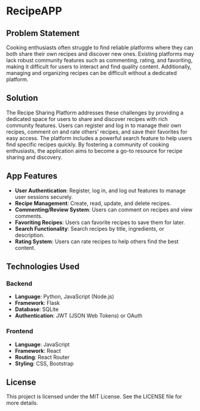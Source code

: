 # RecipeAPP

## Problem Statement

Cooking enthusiasts often struggle to find reliable platforms where they can both share their own recipes and discover new ones. Existing platforms may lack robust community features such as commenting, rating, and favoriting, making it difficult for users to interact and find quality content. Additionally, managing and organizing recipes can be difficult without a dedicated platform.

## Solution

The Recipe Sharing Platform addresses these challenges by providing a dedicated space for users to share and discover recipes with rich community features. Users can register and log in to manage their own recipes, comment on and rate others' recipes, and save their favorites for easy access. The platform includes a powerful search feature to help users find specific recipes quickly. By fostering a community of cooking enthusiasts, the application aims to become a go-to resource for recipe sharing and discovery.

## App Features

- **User Authentication**: Register, log in, and log out features to manage user sessions securely.
- **Recipe Management**: Create, read, update, and delete recipes.
- **Commenting/Review System**: Users can comment on recipes and view comments.
- **Favoriting Recipes**: Users can favorite recipes to save them for later.
- **Search Functionality**: Search recipes by title, ingredients, or description.
- **Rating System**: Users can rate recipes to help others find the best content.

## Technologies Used

### Backend

- **Language**: Python, JavaScript (Node.js)
- **Framework**: Flask
- **Database**: SQLite
- **Authentication**: JWT (JSON Web Tokens) or OAuth

### Frontend

- **Language**: JavaScript
- **Framework**: React
- **Routing**: React Router
- **Styling**: CSS, Bootstrap

## License

This project is licensed under the MIT License. See the LICENSE file for more details.





